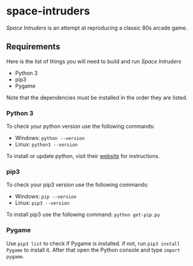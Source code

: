 # space-intruders
*Space Intruders* is an attempt at reproducing a classic 80s arcade game.

## Requirements
Here is the list of things you will need to build and run *Space Intruders*

- Python 3
- pip3
- Pygame

Note that the dependencies must be installed in the order they are listed.

### Python 3
To check your python version use the following commands:

- Windows: `python --version`
- Linux: `python3 --version`

To install or update python, visit their [website](https://www.python.org) for instructions.

### pip3
To check your pip3 version use the following commands:

- Windows: `pip --version`
- Linux: `pip3 --version`

To install pip3 use the following command:
`python get-pip.py`

### Pygame

Use `pip3 list` to check if Pygame is installed. if not, run `pip3 install Pygame` to install it. After that open the Python console and type `import pygame`.